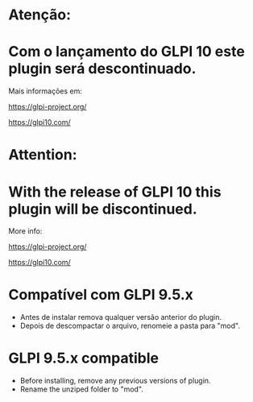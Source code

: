 # Atenção: 
# Com o lançamento do GLPI 10 este plugin será descontinuado.
Mais informações em: 

https://glpi-project.org/

https://glpi10.com/


# Attention:
# With the release of GLPI 10 this plugin will be discontinued. 
More info:

https://glpi-project.org/ 

https://glpi10.com/


# Compatível com GLPI 9.5.x

- Antes de instalar remova qualquer versão anterior do plugin.
- Depois de descompactar o arquivo, renomeie a pasta para "mod".

#  GLPI 9.5.x compatible

- Before installing, remove any previous versions of plugin.
- Rename the unziped folder to "mod".
